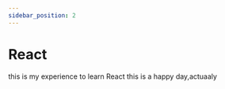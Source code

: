 ```yaml
---
sidebar_position: 2
---
```


# React
this is my experience to learn React
this is a happy day,actuaaly
